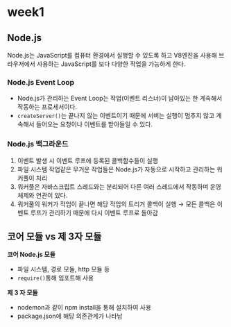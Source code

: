 # week1

## Node.js

Node.js는 JavaScript를 컴퓨터 환경에서 실행할 수 있도록 하고 V8엔진을 사용해 브라우저에서 사용하는 JavaScript를 보다 다양한 작업을 가능하게 한다.

### Node.js Event Loop

- Node.js가 관리하는 Event Loop는 작업(이벤트 리스너)이 남아있는 한 계속해서 작동하는 프로세서이다.
- `createServer()`는 끝나지 않는 이벤트이기 때문에 서버는 실행이 멈추지 않고 계속해서 들어오는 요청이나 이벤트를 받아들일 수 있다.

### Node.js 백그라운드

1. 이벤트 발생 시 이벤트 루프에 등록된 콜백함수들이 실행
2. 파일 시스템 작업같은 무거운 작업들은 Node.js가 자동으로 시작하고 관리하는 워커풀이 처리
3. 워커풀은 자바스크립트 스레드와는 분리되어 다른 여러 스레드에서 작동하며 운영체제와 연관이 있다.
4. 워커풀의 워커가 작업이 끝나면 해당 작업의 트리거 콜백이 실행 → 모든 콜백은 이벤트 루프가 관리하기 때문에 다시 이벤트 루프로 돌아감

## 코어 모듈 vs 제 3자 모듈

**코어 Node.js 모듈**

- 파일 시스템, 경로 모듈, http 모듈 등
- `require()`통해 임포트해 사용

**제 3 자 모듈**

- nodemon과 같이 npm install을 통해 설치하여 사용
- package.json에 해당 의존관게가 나타남
